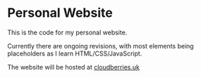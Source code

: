 # Personal Website

This is the code for my personal website. 

Currently there are ongoing revisions, with most elements being placeholders as I learn HTML/CSS/JavaScript.

The website will be hosted at [cloudberries.uk](https://www.cloudberries.uk)

